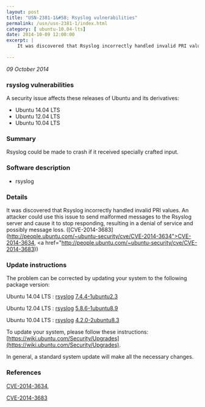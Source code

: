 ```yaml
---
layout: post
title: "USN-2381-1&#58; Rsyslog vulnerabilities"
permalink: /usn/usn-2381-1/index.html
category: [ ubuntu-10.04-lts]
date: 2014-10-09 12:00:00
excerpt: |
    It was discovered that Rsyslog incorrectly handled invalid PRI values. An attacker could use this issue to send malformed messages to the Rsyslog server and cause it to stop responding, resulting in a denial of service and possibly message loss. ([CVE-2014-3683](http://people.ubuntu.com/~ubuntu-security/cve/CVE-2014-3634">CVE-2014-3634</a>, <a href="http://people.ubuntu.com/~ubuntu-security/cve/CVE-2014-3683)) 
    
--- 
```

 
 

*09 October 2014*

### rsyslog vulnerabilities

A security issue affects these releases of Ubuntu and its derivatives:

* Ubuntu 14.04 LTS
* Ubuntu 12.04 LTS
* Ubuntu 10.04 LTS

### Summary

Rsyslog could be made to crash if it received specially crafted input. 

### Software description

* rsyslog 

### Details

It was discovered that Rsyslog incorrectly handled invalid PRI values. An attacker could use this issue to send malformed messages to the Rsyslog server and cause it to stop responding, resulting in a denial of service and possibly message loss. ([CVE-2014-3683](http://people.ubuntu.com/~ubuntu-security/cve/CVE-2014-3634">CVE-2014-3634</a>, <a href="http://people.ubuntu.com/~ubuntu-security/cve/CVE-2014-3683)) 

### Update instructions

The problem can be corrected by updating your system to the following package version:

Ubuntu 14.04 LTS
 : [rsyslog](https://launchpad.net/ubuntu/+source/rsyslog) <span> [7.4.4-1ubuntu2.3](https://launchpad.net/ubuntu/+source/rsyslog/7.4.4-1ubuntu2.3) </span> 

Ubuntu 12.04 LTS
 : [rsyslog](https://launchpad.net/ubuntu/+source/rsyslog) <span> [5.8.6-1ubuntu8.9](https://launchpad.net/ubuntu/+source/rsyslog/5.8.6-1ubuntu8.9) </span> 

Ubuntu 10.04 LTS
 : [rsyslog](https://launchpad.net/ubuntu/+source/rsyslog) <span> [4.2.0-2ubuntu8.3](https://launchpad.net/ubuntu/+source/rsyslog/4.2.0-2ubuntu8.3) </span> 

To update your system, please follow these instructions: [https://wiki.ubuntu.com/Security/Upgrades](https://wiki.ubuntu.com/Security/Upgrades).

In general, a standard system update will make all the necessary changes. 

### References

 
 [CVE-2014-3634](http://people.ubuntu.com/~ubuntu-security/cve/CVE-2014-3634), 

 [CVE-2014-3683](http://people.ubuntu.com/~ubuntu-security/cve/CVE-2014-3683)
 


